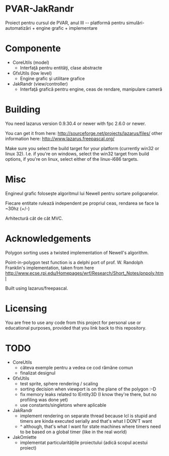 PVAR-JakRandr
=============

Proiect pentru cursul de PVAR, anul III -- platformă pentru simulări-automatizări + engine grafic + implementare

Componente
==========

* CoreUtils (model)
    - Interfaţă pentru entităţi, clase abstracte
* GfxUtils (low level)
    - Engine grafic şi utilitare grafice
* JakRandr (view/controller)
    - Interfaţă grafică pentru engine, ceas de rendare, manipulare cameră

Building
========

You need lazarus version 0.9.30.4 or newer with fpc 2.6.0 or newer.

You can get it from here:
http://sourceforge.net/projects/lazarus/files/
other information here:
http://www.lazarus.freepascal.org/

Make sure you select the build target for your platform (currently win32 or linux 32). I.e. if you're on windows, select the win32 target from build options, if you're on linux, select either of the linux-i686 targets.

Misc
====

Engineul grafic foloseşte algoritmul lui Newell pentru sortare poligoanelor.

Fiecare entitate rulează independent pe propriul ceas, rendarea se face la ~30hz (+/-)

Arhitectură cât de cât MVC.

Acknowledgements
===============

Polygon sorting uses a twisted implementation of Newell's algorithm.

Point-in-polygon test function is a delphi port of prof. W. Randolph Franklin's implementation, taken from here
http://www.ecse.rpi.edu/Homepages/wrf/Research/Short_Notes/pnpoly.html

Built using lazarus/freepascal.

Licensing
=========

You are free to use any code from this project for personal use or educational purposes,
provided that you link back to this repository.

TODO
====

* CoreUtils
    - câteva exemple pentru a vedea ce cod rămâne comun
    - finalizat designul
* GfxUtils
    - test sprite, sphere rendering / scaling
    - sorting decision when viewport is on the plane of the polygon :-D
    - fix memory leaks related to IEntity3D (I know they're there, but no profiling was done yet)
    - use constants/singletons where aplicable
* JakRandr
    - implement rendering on separate thread because lcl is stupid and timers are kinda executed serially and that's what I DON'T want
    - ^ although, that's what I want for state machines where timers need to be based on a global timer (like in the real world)
* JakOmlette
    - implementat particularităţiile proiectului (adică scopul acestui proiect)
